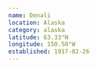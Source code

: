 ```yaml
---
name: Denali
location: Alaska
category: alaska
latitude: 63.33°N
longitude: 150.50°W
established: 1917-02-26
---
```

